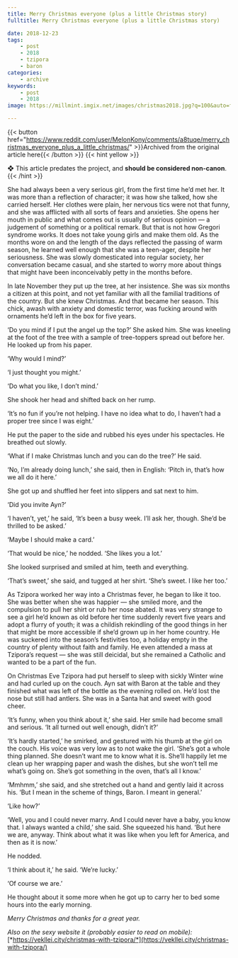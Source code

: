 ```yaml
---
title: Merry Christmas everyone (plus a little Christmas story)
fulltitle: Merry Christmas everyone (plus a little Christmas story)

date: 2018-12-23
tags:
    - post
    - 2018
    - tzipora
    - baron
categories:
    - archive
keywords:
    - post
    - 2018
image: https://millmint.imgix.net/images/christmas2018.jpg?q=100&auto=format

---
```

{{< button href="https://www.reddit.com/user/MelonKony/comments/a8tuqe/merry_christmas_everyone_plus_a_little_christmas/" >}}Archived from the original article here{{< /button >}}
{{< hint yellow >}}

❖ This article predates the project, and **should be considered non-canon**.
{{< /hint >}}

She had always been a very serious girl, from the first time he’d met her. It was more than a reflection of character; it was how she talked, how she carried herself. Her clothes were plain, her nervous tics were not that funny, and she was afflicted with all sorts of fears and anxieties. She opens her mouth in public and what comes out is usually of serious opinion — a judgement of something or a political remark. But that is not how Gregori syndrome works. It does not take young girls and make them old. As the months wore on and the length of the days reflected the passing of warm season, he learned well enough that she was a teen-ager, despite her seriousness. She was slowly domesticated into regular society, her conversation became casual, and she started to worry more about things that might have been inconceivably petty in the months before.

In late November they put up the tree, at her insistence. She was six months a citizen at this point, and not yet familiar with all the familial traditions of the country. But she knew Christmas. And that became her season. This chick, awash with anxiety and domestic terror, was fucking around with ornaments he’d left in the box for five years.

‘Do you mind if I put the angel up the top?’ She asked him. She was kneeling at the foot of the tree with a sample of tree-toppers spread out before her. He looked up from his paper.

‘Why would I mind?’

‘I just thought you might.’

‘Do what you like, I don’t mind.’

She shook her head and shifted back on her rump.

‘It’s no fun if you’re not helping. I have no idea what to do, I haven’t had a proper tree since I was eight.’

He put the paper to the side and rubbed his eyes under his spectacles. He breathed out slowly.

‘What if I make Christmas lunch and you can do the tree?’ He said.

‘No, I’m already doing lunch,’ she said, then in English: ‘Pitch in, that’s how we all do it here.’

She got up and shuffled her feet into slippers and sat next to him.

‘Did you invite Ayn?’

‘I haven’t, yet,’ he said, ‘It’s been a busy week. I’ll ask her, though. She’d be thrilled to be asked.’

‘Maybe I should make a card.’

‘That would be nice,’ he nodded. ‘She likes you a lot.’

She looked surprised and smiled at him, teeth and everything.

‘That’s sweet,’ she said, and tugged at her shirt. ‘She’s sweet. I like her too.’

As Tzipora worked her way into a Christmas fever, he began to like it too. She was better when she was happier — she smiled more, and the compulsion to pull her shirt or rub her nose abated. It was very strange to see a girl he’d known as old before her time suddenly revert five years and adopt a flurry of youth; it was a childish rekindling of the good things in her that might be more accessible if she’d grown up in her home country. He was suckered into the season’s festivities too, a holiday empty in the country of plenty without faith and family. He even attended a mass at Tzipora’s request — she was still deicidal, but she remained a Catholic and wanted to be a part of the fun.

On Christmas Eve Tzipora had put herself to sleep with sickly Winter wine and had curled up on the couch. Ayn sat with Baron at the table and they finished what was left of the bottle as the evening rolled on. He’d lost the nose but still had antlers. She was in a Santa hat and sweet with good cheer.

‘It’s funny, when you think about it,’ she said. Her smile had become small and serious. ‘It all turned out well enough, didn’t it?’

‘It’s hardly started,’ he smirked, and gestured with his thumb at the girl on the couch. His voice was very low as to not wake the girl. ‘She’s got a whole thing planned. She doesn’t want me to know what it is. She’ll happily let me clean up her wrapping paper and wash the dishes, but she won’t tell me what’s going on. She’s got something in the oven, that’s all I know.’

‘Mmhmm,’ she said, and she stretched out a hand and gently laid it across his. ‘But I mean in the scheme of things, Baron. I meant in general.’

‘Like how?’

‘Well, you and I could never marry. And I could never have a baby, you know that. I always wanted a child,’ she said. She squeezed his hand. ‘But here we are, anyway. Think about what it was like when you left for America, and then as it is now.’

He nodded.

‘I think about it,’ he said. ‘We’re lucky.’

‘Of course we are.’

He thought about it some more when he got up to carry her to bed some hours into the early morning.

*Merry Christmas and thanks for a great year.*

*Also on the sexy website it (probably easier to read on mobile):* [*https://vekllei.city/christmas-with-tzipora/*](https://vekllei.city/christmas-with-tzipora/)
